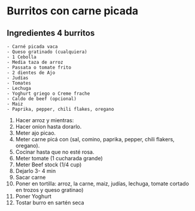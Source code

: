 # Burritos con carne picada

## Ingredientes 4 burritos

```
- Carné picada vaca
- Queso gratinado (cualquiera)
- 1 Cebolla
- Media taza de arroz
- Passata o tomate frito
- 2 dientes de Ajo
- Judías
- Tomates
- Lechuga
- Yoghurt griego o Creme frache
- Caldo de beef (opcional)
- Maiz
- Paprika, pepper, chili flakes, oregano
```

1. Hacer arroz y mientras:
1. Hacer onion hasta dorarlo.
2. Meter ajo picao.
3. Meter carne picá con (sal, comino, paprika, pepper, chili flakers, oregano).
4. Cocinar hasta que no esté rosa.
5. Meter tomate (1 cucharada grande)
6. Meter Beef stock (1/4 cup)
7. Dejarlo 3- 4 min
8. Sacar carne
9. Poner en tortilla: arroz, la carne, maiz, judías, lechuga, tomate cortado en trozos y queso gratinao)
10. Poner Yoghurt
11. Tostar burro en sartén seca
